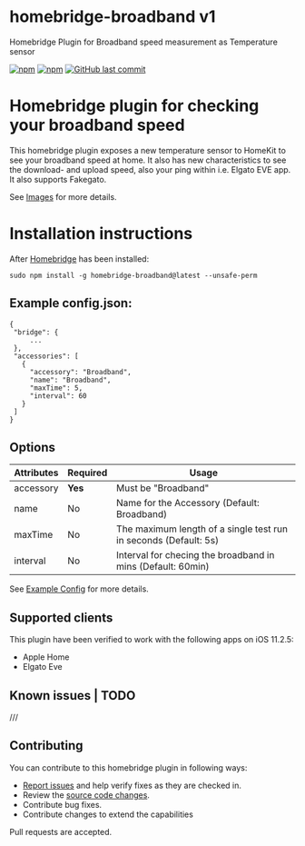 # homebridge-broadband v1
Homebridge Plugin for Broadband speed measurement as Temperature sensor

[![npm](https://img.shields.io/npm/v/homebridge-broadband.svg?style=flat-square)](https://www.npmjs.com/package/homebridge-broadband)
[![npm](https://img.shields.io/npm/dt/homebridge-broadband.svg?style=flat-square)](https://www.npmjs.com/package/homebridge-broadband)
[![GitHub last commit](https://img.shields.io/github/last-commit/SeydX/homebridge-broadband.svg?style=flat-square)](https://github.com/SeydX/homebridge-broadband)

# Homebridge plugin for checking your broadband speed

This homebridge plugin exposes a new temperature sensor to HomeKit to see your broadband speed at home. It also has new characteristics to see the download- and upload speed, also your ping within i.e. Elgato EVE app. It also supports Fakegato.

See [Images](https://github.com/SeydX/homebridge-broadband/tree/master/images/) for more details.

# Installation instructions

After [Homebridge](https://github.com/nfarina/homebridge) has been installed:

 ```sudo npm install -g homebridge-broadband@latest --unsafe-perm```
 
 
 ## Example config.json:

 ```
{
  "bridge": {
      ...
  },
  "accessories": [
    {
      "accessory": "Broadband",
      "name": "Broadband",
      "maxTime": 5,
      "interval": 60
    }
  ]
}
```


## Options

| **Attributes** | **Required** | **Usage** |
|------------|----------|-------|
| accessory | **Yes** | Must be "Broadband" |
| name | No | Name for the Accessory (Default: Broadband) |
| maxTime | No | The maximum length of a single test run in seconds (Default: 5s) |
| interval | No | Interval for checing the broadband in mins (Default: 60min) |

See [Example Config](https://github.com/SeydX/homebridge-broadband/blob/master/example-config.json) for more details.

## Supported clients

This plugin have been verified to work with the following apps on iOS 11.2.5:

* Apple Home
* Elgato Eve 


## Known issues | TODO

///


## Contributing

You can contribute to this homebridge plugin in following ways:

- [Report issues](https://github.com/SeydX/homebridge-broadband/issues) and help verify fixes as they are checked in.
- Review the [source code changes](https://github.com/SeydX/homebridge-broadband/pulls).
- Contribute bug fixes.
- Contribute changes to extend the capabilities

Pull requests are accepted.
